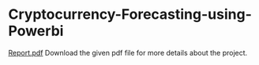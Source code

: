 # Cryptocurrency-Forecasting-using-Powerbi

[Report.pdf](https://github.com/Sapatibh/Cryptocurrency-Forecasting-using-Powerbi/files/10198082/Report.pdf)
Download the  given pdf file for more details about the project.
